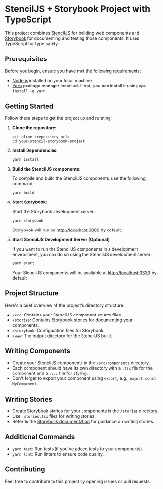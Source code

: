 # StencilJS + Storybook Project with TypeScript

This project combines [StencilJS](https://stenciljs.com/) for building web components and [Storybook](https://storybook.js.org/) for documenting and testing those components. It uses TypeScript for type safety.

## Prerequisites

Before you begin, ensure you have met the following requirements:

- [Node.js](https://nodejs.org/) installed on your local machine.
- [Yarn](https://yarnpkg.com/) package manager installed. If not, you can install it using `npm install -g yarn`.

## Getting Started

Follow these steps to get the project up and running:

1. **Clone the repository**:

   ```bash
   git clone <repository-url>
   cd your-stencil-storybook-project
   ```

2. **Install Dependencies**:

   ```bash
   yarn install
   ```

3. **Build the StencilJS components**:

   To compile and build the StencilJS components, use the following command:

   ```bash
   yarn build
   ```

4. **Start Storybook**:

   Start the Storybook development server:

   ```bash
   yarn storybook
   ```

   Storybook will run on [http://localhost:6006](http://localhost:6006) by default.

5. **Start StencilJS Development Server (Optional)**:

   If you want to run the StencilJS components in a development environment, you can do so using the StencilJS development server:

   ```bash
   yarn start
   ```

   Your StencilJS components will be available at [http://localhost:3333](http://localhost:3333) by default.

## Project Structure

Here's a brief overview of the project's directory structure:

- `/src`: Contains your StencilJS component source files.
- `/stories`: Contains Storybook stories for documenting your components.
- `/storybook`: Configuration files for Storybook.
- `/www`: The output directory for the StencilJS build.

## Writing Components

- Create your StencilJS components in the `/src/components` directory.
- Each component should have its own directory with a `.tsx` file for the component and a `.css` file for styling.
- Don't forget to export your component using `export`, e.g., `export const MyComponent`.

## Writing Stories

- Create Storybook stories for your components in the `/stories` directory.
- Use `.stories.tsx` files for writing stories.
- Refer to the [Storybook documentation](https://storybook.js.org/docs/react/get-started/introduction) for guidance on writing stories.

## Additional Commands

- `yarn test`: Run tests (if you've added tests to your components).
- `yarn lint`: Run linters to ensure code quality.

## Contributing

Feel free to contribute to this project by opening issues or pull requests.

